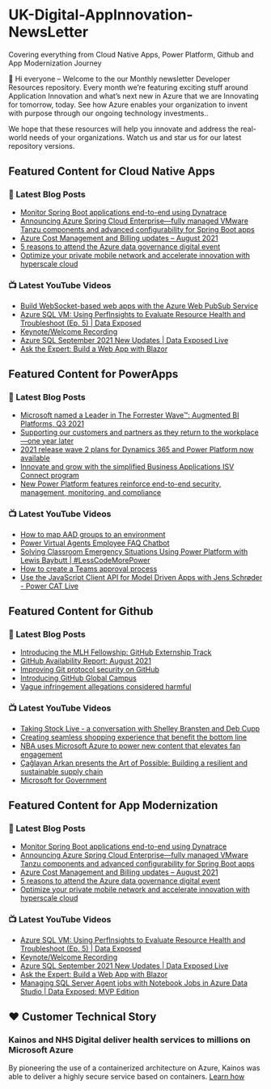 # UK-Digital-AppInnovation-NewsLetter

Covering everything from Cloud Native Apps, Power Platform, Github and App Modernization Journey

👋 Hi everyone – Welcome to the our Monthly newsletter Developer Resources repository. Every month we’re featuring exciting stuff around Application Innovation and what’s next new in Azure that we are Innovating for tomorrow, today. See how Azure enables your organization to invent with purpose through our ongoing technology investments..


We hope that these resources will help you innovate and address the real-world needs of your organizations. Watch us and star us for our latest repository versions.

## Featured Content for Cloud Native Apps


### 📝 Latest Blog Posts

    
<!-- BLOGCNA:START -->
- [Monitor Spring Boot applications end-to-end using Dynatrace](https://azure.microsoft.com/blog/monitor-spring-boot-applications-endtoend-using-dynatrace/)
- [Announcing Azure Spring Cloud Enterprise—fully managed VMware Tanzu components and advanced configurability for Spring Boot apps](https://azure.microsoft.com/blog/announcing-azure-spring-cloud-enterprise-fully-managed-vmware-tanzu-components-and-configurability-for-spring-boot-apps/)
- [Azure Cost Management and Billing updates – August 2021](https://azure.microsoft.com/blog/azure-cost-management-and-billing-updates-august-2021/)
- [5 reasons to attend the Azure data governance digital event](https://azure.microsoft.com/blog/5-reasons-to-attend-the-azure-data-governance-digital-event/)
- [Optimize your private mobile network and accelerate innovation with hyperscale cloud](https://azure.microsoft.com/blog/optimize-your-private-mobile-network-and-accelerate-innovation-with-hyperscale-cloud/)
<!-- BLOGCNA:END -->

### 📺 Latest YouTube Videos

 
<!-- YOUTUBECNA:START -->
- [Build WebSocket-based web apps with the Azure Web PubSub Service](https://www.youtube.com/watch?v=0Oa-PApgNnw)
- [Azure SQL VM: Using PerfInsights to Evaluate Resource Health and Troubleshoot (Ep. 5) | Data Exposed](https://www.youtube.com/watch?v=y71EDmK_5A8)
- [Keynote/Welcome Recording](https://www.youtube.com/watch?v=cl7AYYY-26M)
- [Azure SQL September 2021 New Updates | Data Exposed Live](https://www.youtube.com/watch?v=N-3m2lfQYMg)
- [Ask the Expert: Build a Web App with Blazor](https://www.youtube.com/watch?v=E0rrP2i5XBY)
<!-- YOUTUBECNA:END -->

##  Featured Content for PowerApps
### 📝 Latest Blog Posts
<!-- BLOGPOWER:START -->
- [Microsoft named a Leader in The Forrester Wave™: Augmented BI Platforms, Q3 2021](https://powerbi.microsoft.com/en-us/blog/microsoft-named-a-leader-in-the-forrester-wave-augmented-bi-platforms-q3-2021/)
- [Supporting our customers and partners as they return to the workplace—one year later](https://cloudblogs.microsoft.com/powerplatform/2021/07/15/supporting-our-customers-and-partners-as-they-return-to-the-workplace-one-year-later/)
- [2021 release wave 2 plans for Dynamics 365 and Power Platform now available](https://cloudblogs.microsoft.com/dynamics365/bdm/2021/07/15/2021-release-wave-2-plans-for-dynamics-365-and-power-platform-now-available/)
- [Innovate and grow with the simplified Business Applications ISV Connect program](https://cloudblogs.microsoft.com/dynamics365/bdm/2021/07/14/innovate-and-grow-with-the-simplified-business-applications-isv-connect-program/)
- [New Power Platform features reinforce end-to-end security, management, monitoring, and compliance](https://cloudblogs.microsoft.com/powerplatform/2021/06/29/new-power-platform-features-reinforce-end-to-end-security-management-monitoring-and-compliance/)
<!-- BLOGPOWER:END -->
 ### 📺 Latest YouTube Videos
    
<!-- YOUTUBEPOWER:START -->
- [How to map AAD groups to an environment](https://www.youtube.com/watch?v=b8tSOl8eolw)
- [Power Virtual Agents Employee FAQ Chatbot](https://www.youtube.com/watch?v=2UC_skMu6ug)
- [Solving Classroom Emergency Situations Using Power Platform with Lewis Baybutt | #LessCodeMorePower](https://www.youtube.com/watch?v=gIzEzz_4eFQ)
- [How to create a Teams approval process](https://www.youtube.com/watch?v=MKKdDyrceHY)
- [Use the JavaScript Client API for Model Driven Apps with Jens Schrøder - Power CAT Live](https://www.youtube.com/watch?v=AE-d5JLjE8M)
<!-- YOUTUBEPOWER:END -->

##  Featured Content for Github
### 📝 Latest Blog Posts
<!-- BLOGGITHUB:START -->
- [Introducing the MLH Fellowship: GitHub Externship Track](https://github.blog/2021-09-02-introducing-the-mlh-fellowship-github-externship-track/)
- [GitHub Availability Report: August 2021](https://github.blog/2021-09-01-github-availability-report-august-2021/)
- [Improving Git protocol security on GitHub](https://github.blog/2021-09-01-improving-git-protocol-security-github/)
- [Introducing GitHub Global Campus](https://github.blog/2021-09-01-introducing-github-global-campus/)
- [Vague infringement allegations considered harmful](https://github.blog/2021-08-31-vague-infringement-allegations-considered-harmful/)
<!-- BLOGGITHUB:END -->
### 📺 Latest YouTube Videos
<!-- YOUTUBEGITHUB:START -->
- [Taking Stock Live - a conversation with Shelley Bransten and Deb Cupp](https://www.youtube.com/watch?v=1aajZBscKy0)
- [Creating seamless shopping experience that benefit the bottom line](https://www.youtube.com/watch?v=6YWoFd2T_KQ)
- [NBA uses Microsoft Azure to power new content that elevates fan engagement](https://www.youtube.com/watch?v=f94aBI4IW5s)
- [Çağlayan Arkan presents the Art of Possible: Building a resilient and sustainable supply chain](https://www.youtube.com/watch?v=TF21O8VfpZI)
- [Microsoft for Government](https://www.youtube.com/watch?v=mXUaIaE81Ds)
<!-- YOUTUBEGITHUB:END -->
##  Featured Content for App Modernization
### 📝 Latest Blog Posts
<!-- BLOGAPPMOD:START -->
- [Monitor Spring Boot applications end-to-end using Dynatrace](https://azure.microsoft.com/blog/monitor-spring-boot-applications-endtoend-using-dynatrace/)
- [Announcing Azure Spring Cloud Enterprise—fully managed VMware Tanzu components and advanced configurability for Spring Boot apps](https://azure.microsoft.com/blog/announcing-azure-spring-cloud-enterprise-fully-managed-vmware-tanzu-components-and-configurability-for-spring-boot-apps/)
- [Azure Cost Management and Billing updates – August 2021](https://azure.microsoft.com/blog/azure-cost-management-and-billing-updates-august-2021/)
- [5 reasons to attend the Azure data governance digital event](https://azure.microsoft.com/blog/5-reasons-to-attend-the-azure-data-governance-digital-event/)
- [Optimize your private mobile network and accelerate innovation with hyperscale cloud](https://azure.microsoft.com/blog/optimize-your-private-mobile-network-and-accelerate-innovation-with-hyperscale-cloud/)
<!-- BLOGAPPMOD:END -->
### 📺 Latest YouTube Videos
<!-- YOUTUBEAPPMOD:START -->
- [Azure SQL VM: Using PerfInsights to Evaluate Resource Health and Troubleshoot (Ep. 5) | Data Exposed](https://www.youtube.com/watch?v=y71EDmK_5A8)
- [Keynote/Welcome Recording](https://www.youtube.com/watch?v=cl7AYYY-26M)
- [Azure SQL September 2021 New Updates | Data Exposed Live](https://www.youtube.com/watch?v=N-3m2lfQYMg)
- [Ask the Expert: Build a Web App with Blazor](https://www.youtube.com/watch?v=E0rrP2i5XBY)
- [Managing SQL Server Agent jobs with Notebook Jobs in Azure Data Studio | Data Exposed: MVP Edition](https://www.youtube.com/watch?v=wQU7zUYxUW8)
<!-- YOUTUBEAPPMOD:END -->


## ♥️ Customer Technical Story 

### Kainos and NHS Digital deliver health services to millions on Microsoft Azure

By pioneering the use of a containerized architecture on Azure, Kainos was able to deliver a highly secure service based on containers. [Learn how](https://customers.microsoft.com/en-us/story/1368348549535774520-kainos-and-nhs-digital-deliver-health-services-to-millions-on-microsoft-azure)

